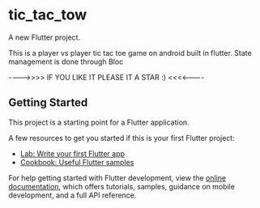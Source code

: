 # tic_tac_tow

A new Flutter project.

This is a player vs player tic tac toe game on android built in flutter. State management is done through Bloc

---->>>> IF YOU LIKE IT PLEASE IT A STAR :) <<<<----

## Getting Started

This project is a starting point for a Flutter application.

A few resources to get you started if this is your first Flutter project:

- [Lab: Write your first Flutter app](https://docs.flutter.dev/get-started/codelab)
- [Cookbook: Useful Flutter samples](https://docs.flutter.dev/cookbook)

For help getting started with Flutter development, view the
[online documentation](https://docs.flutter.dev/), which offers tutorials,
samples, guidance on mobile development, and a full API reference.
